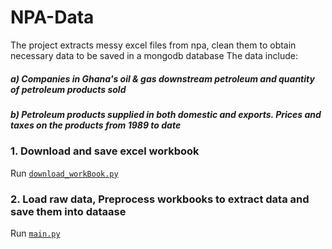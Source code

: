 # NPA-Data
The project extracts messy excel files from npa, clean them to obtain necessary data to be saved in a mongodb database
The data include:
##### a) Companies in Ghana's oil & gas downstream petroleum and quantity of petroleum products sold 
##### b) Petroleum products supplied in both domestic and exports. Prices and taxes on the products from 1989 to date

### 1. Download and save excel workbook
Run [`download_workBook.py`](https://github.com/SamuelAmihere/NPA-Data/blob/main/download_workBooks.py)

### 2. Load raw data, Preprocess workbooks to extract data and save them into dataase
Run [`main.py`](https://github.com/SamuelAmihere/NPA-Data/blob/main/main.py)
